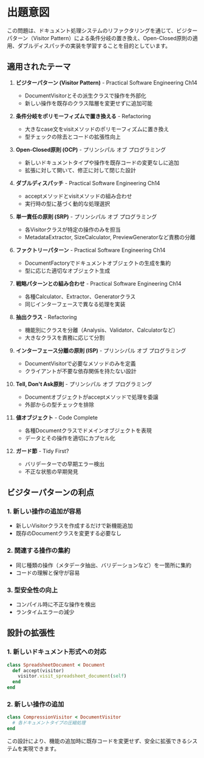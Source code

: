 # 出題意図

この問題は、ドキュメント処理システムのリファクタリングを通じて、ビジターパターン（Visitor Pattern）による条件分岐の置き換え、Open-Closed原則の適用、ダブルディスパッチの実装を学習することを目的としています。

## 適用されたテーマ

1. **ビジターパターン (Visitor Pattern)** - Practical Software Engineering Ch14
   - DocumentVisitorとその派生クラスで操作を外部化
   - 新しい操作を既存のクラス階層を変更せずに追加可能

2. **条件分岐をポリモーフィズムで置き換える** - Refactoring
   - 大きなcase文をvisitメソッドのポリモーフィズムに置き換え
   - 型チェックの除去とコードの拡張性向上

3. **Open-Closed原則 (OCP)** - プリンシパル オブ プログラミング
   - 新しいドキュメントタイプや操作を既存コードの変更なしに追加
   - 拡張に対して開いて、修正に対して閉じた設計

4. **ダブルディスパッチ** - Practical Software Engineering Ch14
   - acceptメソッドとvisitメソッドの組み合わせ
   - 実行時の型に基づく動的な処理選択

5. **単一責任の原則 (SRP)** - プリンシパル オブ プログラミング
   - 各Visitorクラスが特定の操作のみを担当
   - MetadataExtractor, SizeCalculator, PreviewGeneratorなど責務の分離

6. **ファクトリーパターン** - Practical Software Engineering Ch14
   - DocumentFactoryでドキュメントオブジェクトの生成を集約
   - 型に応じた適切なオブジェクト生成

7. **戦略パターンとの組み合わせ** - Practical Software Engineering Ch14
   - 各種Calculator、Extractor、Generatorクラス
   - 同じインターフェースで異なる処理を実装

8. **抽出クラス** - Refactoring
   - 機能別にクラスを分離（Analysis、Validator、Calculatorなど）
   - 大きなクラスを責務に応じて分割

9. **インターフェース分離の原則 (ISP)** - プリンシパル オブ プログラミング
   - DocumentVisitorで必要なメソッドのみを定義
   - クライアントが不要な依存関係を持たない設計

10. **Tell, Don't Ask原則** - プリンシパル オブ プログラミング
    - Documentオブジェクトがacceptメソッドで処理を委譲
    - 外部からの型チェックを排除

11. **値オブジェクト** - Code Complete
    - 各種Documentクラスでドメインオブジェクトを表現
    - データとその操作を適切にカプセル化

12. **ガード節** - Tidy First?
    - バリデーターでの早期エラー検出
    - 不正な状態の早期発見

## ビジターパターンの利点

### 1. **新しい操作の追加が容易**
- 新しいVisitorクラスを作成するだけで新機能追加
- 既存のDocumentクラスを変更する必要なし

### 2. **関連する操作の集約**
- 同じ種類の操作（メタデータ抽出、バリデーションなど）を一箇所に集約
- コードの理解と保守が容易

### 3. **型安全性の向上**
- コンパイル時に不正な操作を検出
- ランタイムエラーの減少

## 設計の拡張性

### 1. **新しいドキュメント形式への対応**
```ruby
class SpreadsheetDocument < Document
  def accept(visitor)
    visitor.visit_spreadsheet_document(self)
  end
end
```

### 2. **新しい操作の追加**
```ruby
class CompressionVisitor < DocumentVisitor
  # 各ドキュメントタイプの圧縮処理
end
```

この設計により、機能の追加時に既存コードを変更せず、安全に拡張できるシステムを実現できます。